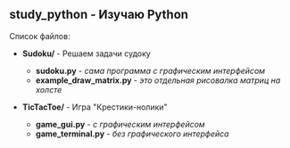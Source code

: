 ## study_python - Изучаю Python

Список файлов:
+ **Sudoku/** - Решаем задачи судоку
  + **sudoku.py** - *сама программа с графическим интерфейсом*
  + **example_draw_matrix.py** - *это отдельная рисовалка матриц на холсте*

+ **TicTacToe/** - Игра "Крестики-нолики"
  + **game_gui.py** - *с графическим интерфейсом*
  + **game_terminal.py** - *без графического интерфейса*
